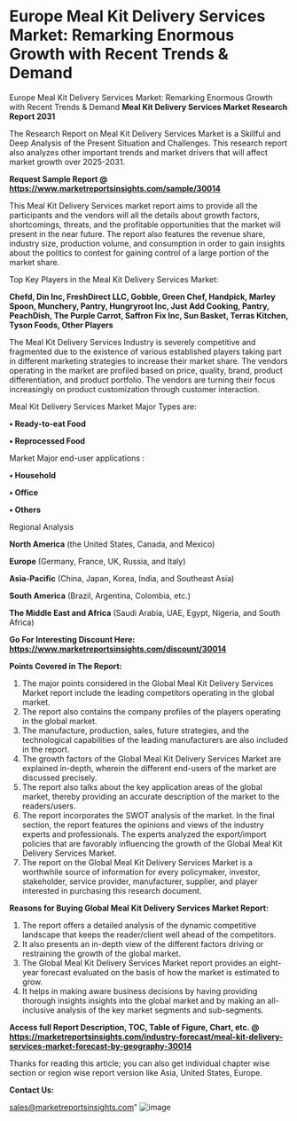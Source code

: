 # Europe Meal Kit Delivery Services Market: Remarking Enormous Growth with Recent Trends & Demand
Europe Meal Kit Delivery Services Market: Remarking Enormous Growth with Recent Trends & Demand
<strong>Meal Kit Delivery Services Market Research Report 2031</strong>

The Research Report on Meal Kit Delivery Services Market is a Skillful and Deep Analysis of the Present Situation and Challenges. This research report also analyzes other important trends and market drivers that will affect market growth over 2025-2031.

<strong>Request Sample Report @ <a href=https://www.marketreportsinsights.com/sample/30014>https://www.marketreportsinsights.com/sample/30014</a></strong>

This Meal Kit Delivery Services market report aims to provide all the participants and the vendors will all the details about growth factors, shortcomings, threats, and the profitable opportunities that the market will present in the near future. The report also features the revenue share, industry size, production volume, and consumption in order to gain insights about the politics to contest for gaining control of a large portion of the market share.

Top Key Players in the Meal Kit Delivery Services Market:

<strong>Chefd, Din Inc, FreshDirect LLC, Gobble, Green Chef, Handpick, Marley Spoon, Munchery, Pantry, Hungryroot Inc, Just Add Cooking, Pantry, PeachDish, The Purple Carrot, Saffron Fix Inc, Sun Basket, Terras Kitchen, Tyson Foods, Other Players</strong>

The Meal Kit Delivery Services Industry is severely competitive and fragmented due to the existence of various established players taking part in different marketing strategies to increase their market share. The vendors operating in the market are profiled based on price, quality, brand, product differentiation, and product portfolio. The vendors are turning their focus increasingly on product customization through customer interaction.

Meal Kit Delivery Services Market Major Types are:

<strong>• Ready-to-eat Food

• Reprocessed Food</strong>

Market Major end-user applications :

<strong>• Household

• Office

• Others</strong>

Regional Analysis

</u><strong><b>North America</b></strong> (the United States, Canada, and Mexico)

<strong><b>Europe </b></strong>(Germany, France, UK, Russia, and Italy)

<strong><b>Asia-Pacific</b></strong> (China, Japan, Korea, India, and Southeast Asia)

<strong><b>South America</b></strong> (Brazil, Argentina, Colombia, etc.)

<strong><b>The Middle East and Africa</b></strong> (Saudi Arabia, UAE, Egypt, Nigeria, and South Africa)

<strong>Go For Interesting Discount Here: <a href=https://www.marketreportsinsights.com/discount/30014>https://www.marketreportsinsights.com/discount/30014</a></strong>

<strong>Points Covered in The Report:</strong>
<ol>
  <li>The major points considered in the Global Meal Kit Delivery Services Market report include the leading competitors operating in the global market.</li>
  <li>The report also contains the company profiles of the players operating in the global market.</li>
  <li>The manufacture, production, sales, future strategies, and the technological capabilities of the leading manufacturers are also included in the report.</li>
  <li>The growth factors of the Global Meal Kit Delivery Services Market are explained in-depth, wherein the different end-users of the market are discussed precisely.</li>
  <li>The report also talks about the key application areas of the global market, thereby providing an accurate description of the market to the readers/users.</li>
  <li>The report incorporates the SWOT analysis of the market. In the final section, the report features the opinions and views of the industry experts and professionals. The experts analyzed the export/import policies that are favorably influencing the growth of the Global Meal Kit Delivery Services Market.</li>
  <li>The report on the Global Meal Kit Delivery Services Market is a worthwhile source of information for every policymaker, investor, stakeholder, service provider, manufacturer, supplier, and player interested in purchasing this research document.</li>
</ol>
<strong>Reasons for Buying Global Meal Kit Delivery Services Market Report:</strong>

<ol>
  <li>The report offers a detailed analysis of the dynamic competitive landscape that keeps the reader/client well ahead of the competitors.</li>
  <li>It also presents an in-depth view of the different factors driving or restraining the growth of the global market.</li>
  <li>The Global Meal Kit Delivery Services Market report provides an eight-year forecast evaluated on the basis of how the market is estimated to grow.</li>
  <li>It helps in making aware business decisions by having providing thorough insights insights into the global market and by making an all-inclusive analysis of the key market segments and sub-segments.</li>
</ol>
<strong>Access full Report Description, TOC, Table of Figure, Chart, etc. @ <a href=https://marketreportsinsights.com/industry-forecast/meal-kit-delivery-services-market-forecast-by-geography-30014>https://marketreportsinsights.com/industry-forecast/meal-kit-delivery-services-market-forecast-by-geography-30014</a></strong>


Thanks for reading this article; you can also get individual chapter wise section or region wise report version like Asia, United States, Europe.

<strong>Contact Us:</strong>

sales@marketreportsinsights.com"
![image](https://github.com/user-attachments/assets/ff67f22f-2703-401b-b2a9-890abc5e564a)
